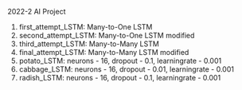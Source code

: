 2022-2 AI Project

1. first_attempt_LSTM: Many-to-One LSTM
2. second_attempt_LSTM: Many-to-One LSTM modified
3. third_attempt_LSTM: Many-to-Many LSTM
4. final_attempt_LSTM: Many-to-Many LSTM modified
5. potato_LSTM: neurons - 16, dropout - 0.1, learningrate - 0.001
6. cabbage_LSTM: neurons - 16, dropout - 0.01, learningrate - 0.001
7. radish_LSTM: neurons - 16, dropout - 0.1, learningrate - 0.001
